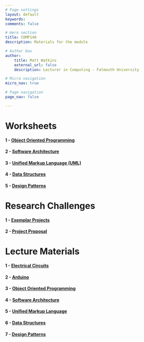 ```yaml
---
# Page settings
layout: default
keywords:
comments: false

# Hero section
title: COMP140
description: Materials for the module

# Author box
author:
    title: Matt Watkins
    external_url: false
    description: Lecturer in Computing - Falmouth University

# Micro navigation
micro_nav: true

# Page navigation
page_nav: false

---
```


# Worksheets

#### 1 - [Object Oriented Programming](../oop-ws "OOP")
#### 2 - [Software Architecture](../software-architecture-ws "Software Architecture")
#### 3 - [Unified Markup Language (UML)](../uml-ws "UML")
#### 4 - [Data Structures](../data-ws "Data Structures") 
#### 5 - [Design Patterns](../patterns-ws "Design Patterns")  

# Research Challenges

#### 1 - [Exemplar Projects](../exemplar-research "Exemplar Projects")
#### 2 - [Project Proposal](../project-proposal "Project Proposal")

# Lecture Materials

#### 1 - [Electrical Circuits](../electrical-circuits-lm "Electrical Circuits Lecture Materials")
#### 2 - [Arduino](../arduino-lm "Arduino Lecture Materials")
#### 3 - [Object Oriented Programming](../oop-lm "OOP Lecture Materials")
#### 4 - [Software Architecture](../software-architecture-lm "Software Architecture Lecture Materials")
#### 5 - [Unified Markup Language](../uml-lm "UML Lecture Materials")
#### 6 - [Data Structures](../data-structures-lm "Data Structures Lecture Materials")
#### 7 - [Design Patterns](../design-patterns-lm "Design Patterns Lecture Materials")
    
<!--stackedit_data:
eyJoaXN0b3J5IjpbLTIwNjk3MDE0MjksLTY5NTcxODgzOSwtOD
gzNDk3NzIxXX0=
-->